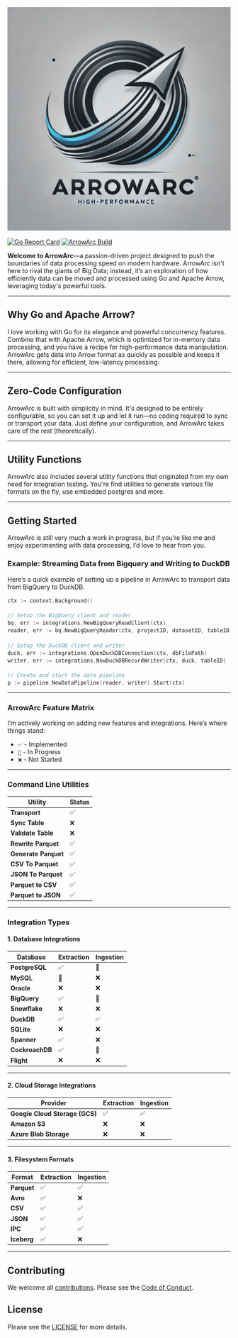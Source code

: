 ![Alt text](assets/images/ArrowArcLogo.png)

[![Go Report Card](https://goreportcard.com/badge/github.com/arrowarc/arrowarc)](https://goreportcard.com/report/github.com/arrowarc/arrowarc) [![ArrowArc Build](https://github.com/arrowarc/arrowarc/actions/workflows/ci.yml/badge.svg)](https://github.com/arrowarc/arrowarc/actions/workflows/ci.yml)

**Welcome to ArrowArc**—a passion-driven project designed to push the boundaries of data processing speed on modern hardware. ArrowArc isn't here to rival the giants of Big Data; instead, it’s an exploration of how efficiently data can be moved and processed using Go and Apache Arrow, leveraging today's powerful tools.

---

## Why Go and Apache Arrow?

I love working with Go for its elegance and powerful concurrency features. Combine that with Apache Arrow, which is optimized for in-memory data processing, and you have a recipe for high-performance data manipulation. ArrowArc gets data into Arrow format as quickly as possible and keeps it there, allowing for efficient, low-latency processing.

---

## Zero-Code Configuration

ArrowArc is built with simplicity in mind. It's designed to be entirely configurable, so you can set it up and let it run—no coding required to sync or transport your data. Just define your configuration, and ArrowArc takes care of the rest (theoretically).

---

## Utility Functions

ArrowArc also includes several utility functions that originated from my own need for integration testing. You're find utilities to generate various file formats on the fly, use embedded postgres and more.

---

## Getting Started

ArrowArc is still very much a work in progress, but if you’re like me and enjoy experimenting with data processing, I’d love to hear from you.

### Example: Streaming Data from Bigquery and Writing to DuckDB

Here’s a quick example of setting up a pipeline in ArrowArc to transport data from BigQuery to DuckDB.

```go
ctx := context.Background()

// Setup the BigQuery client and reader
bq, err := integrations.NewBigQueryReadClient(ctx)
reader, err := bq.NewBigQueryReader(ctx, projectID, datasetID, tableID)

// Setup the DuckDB client and writer
duck, err := integrations.OpenDuckDBConnection(ctx, dbFilePath)
writer, err := integrations.NewDuckDBRecordWriter(ctx, duck, tableID)

// Create and start the data pipeline
p := pipeline.NewDataPipeline(reader, writer).Start(ctx)
```

---

### ArrowArc Feature Matrix

I’m actively working on adding new features and integrations. Here’s where things stand:

- `✅` - Implemented
- `🚧` - In Progress
- `❌` - Not Started

---

### Command Line Utilities

| Utility             | Status       |
|---------------------|--------------|
| **Transport**       | ✅           |
| **Sync Table**      | ❌           |
| **Validate Table**  | ❌           |
| **Rewrite Parquet** | ✅           |
| **Generate Parquet**| ✅           |
| **CSV To Parquet**  | ✅           |
| **JSON To Parquet** | ✅           |
| **Parquet to CSV**  | ✅           |
| **Parquet to JSON** | ✅           |

---

### Integration Types

#### 1. Database Integrations

| Database        | Extraction | Ingestion |
|-----------------|------------|-----------|
| **PostgreSQL**  | ✅         | 🚧        |
| **MySQL**       | 🚧         | ❌        |
| **Oracle**      | ❌         | ❌        |
| **BigQuery**    | ✅         | 🚧        |
| **Snowflake**   | ❌         | ❌        |
| **DuckDB**      | ✅         | ✅        |
| **SQLite**      | ❌         | ❌        |
| **Spanner**     | ✅         | ❌        |
| **CockroachDB** | ✅         | 🚧        |
| **Flight**      | ❌         | ❌        |

---

#### 2. Cloud Storage Integrations

| Provider                         | Extraction | Ingestion |
|----------------------------------|------------|-----------|
| **Google Cloud Storage (GCS)**   | ✅         | ✅        |
| **Amazon S3**                    | ❌         | ❌        |
| **Azure Blob Storage**           | ❌         | ❌        |

---

#### 3. Filesystem Formats

| Format        | Extraction | Ingestion |
|---------------|------------|-----------|
| **Parquet**   | ✅         | ✅        |
| **Avro**      | ✅         | ❌        |
| **CSV**       | ✅         | ✅        |
| **JSON**      | ✅         | ✅        |
| **IPC**       | ✅         | ✅        |
| **Iceberg**   | ✅         | ❌        |

---

## Contributing

We welcome all [contributions](./CONTRIBUTING.md). Please see the [Code of Conduct](./CODE_OF_CONDUCT.md).

## License

Please see the [LICENSE](./LICENSE) for more details.
